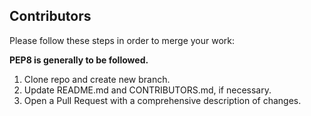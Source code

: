 ## Contributors
Please follow these steps in order to merge your work:

**PEP8 is generally to be followed.**
1. Clone repo and create new branch.
2. Update README.md and CONTRIBUTORS.md, if necessary.
3. Open a Pull Request with a comprehensive description of changes.
